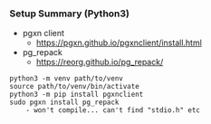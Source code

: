 
### Setup Summary (Python3)

* pgxn client
    * https://pgxn.github.io/pgxnclient/install.html
* pg_repack
    * https://reorg.github.io/pg_repack/

```
python3 -m venv path/to/venv
source path/to/venv/bin/activate
python3 -m pip install pgxnclient
sudo pgxn install pg_repack
    - won't compile... can't find "stdio.h" etc
```

